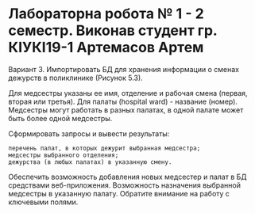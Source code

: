# Лабораторна робота № 1 - 2 семестр. Виконав студент гр. КІУКІ19-1 Артемасов Артем

Вариант 3. Импортировать БД для хранения информации о сменах дежурств в поликлинике (Рисунок 5.3).

Для медсестры указаны ее имя, отделение и рабочая смена (первая, вторая или третья). Для палаты (hospital ward) - название (номер). Медсестры могут работать в разных палатах, в одной палате может быть более одной медсестры.

Сформировать запросы и вывести результаты:

    перечень палат, в которых дежурит выбранная медсестра;
    медсестры выбранного отделения;
    дежурства (в любых палатах) в указанную смену.

Обеспечить возможность добавления новых медсестер и палат в БД средствами веб-приложения. Возможность назначения выбранной медсестры в указанную палату. Обратите внимание на работу с ключевыми полями.
